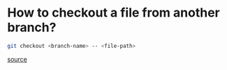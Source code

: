 How to checkout a file from another branch?
======

```sh
git checkout <branch-name> -- <file-path>
```

[source](http://firstaidgit.io)